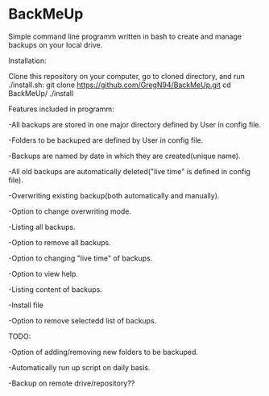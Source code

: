 # BackMeUp
Simple command line programm written in bash to create and manage backups on your local drive.

Installation:

Clone this repository on your computer, go to cloned directory, and run ./install.sh:
    git clone https://github.com/GregN94/BackMeUp.git
    cd BackMeUp/
    ./install

Features included in programm:

-All backups are stored in one major directory defined by User in config file.

-Folders to be backuped are defined by User in config file.

-Backups are named by date in which they are created(unique name).

-All old backups are automatically deleted("live time" is defined in config file).

-Overwriting existing backup(both automatically and manually).

-Option to change overwriting mode.

-Listing all backups.

-Option to remove all backups.

-Option to changing "live time" of backups.

-Option to view help.

-Listing content of backups.

-Install file

-Option to remove selectedd list of backups.


TODO:

-Option of adding/removing new folders to be backuped.

-Automatically run up script on daily basis.

-Backup on remote drive/repository??

